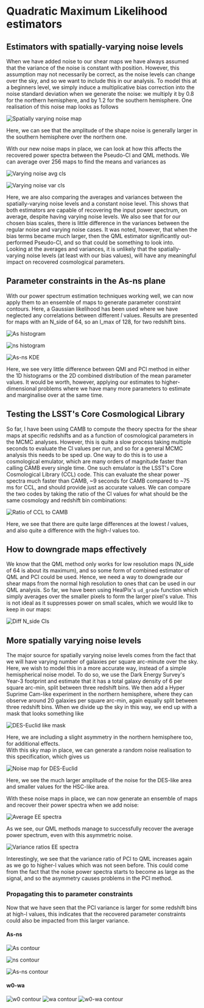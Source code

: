 # Quadratic Maximum Likelihood estimators

## Estimators with spatially-varying noise levels

When we have added noise to our shear maps we have always assumed that the variance of the noise is constant
with position. However, this assumption may not necessarily be correct, as the noise levels can change over the sky,
and so we want to include this in our analysis. To model this at a beginners level, we simply induce a multiplicative
bias correction into the noise standard deviation when we generate the noise: we multiply it by 0.8 for the northern
hemisphere, and by 1.2 for the southern hemisphere. One realisation of this noise map looks as follows

![Spatially varying noise map](figures/Eclipse/VaryingNoise/NoiseMap_Q.png)

Here, we can see that the amplitude of the shape noise is generally larger in the southern hemisphere over the northern
one.

With our new noise maps in place, we can look at how this affects the recovered power spectra between the Pseudo-Cl
and QML methods. We can average over 256 maps to find the means and variances as

![Varying noise avg cls](figures/Eclipse/VaryingNoise/Cl_avg_ratio_11.png)

![Varying noise var cls](figures/Eclipse/VaryingNoise/Cl_var_ratio_11.png)

Here, we are also comparing the averages and variances between the spatially-varying noise levels and a constant noise
level. This shows that both estimators are capable of recovering the input power spectrum, on average, despite having
varying noise levels. We also see that for our chosen bias scales, there is little difference in the variances
between the regular noise and varying noise cases. It was noted, however, that when the bias terms became much larger,
then the QML estimator significantly out-performed Pseudo-Cl, and so that could be something to look into.  
Looking at the averages and variances, it is unlikely that the spatially-varying noise levels (at least with our bias
values), will have any meaningful impact on recovered cosmological parameters.

## Parameter constraints in the As-ns plane

With our power spectrum estimation techniques working well, we can now apply them to an ensemble of maps to generate
parameter constraint contours. Here, a Gaussian likelihood has been used where we have neglected any correlations
between different _l_ values. Results are presented for maps with an N_side of 64, so an l_max of 128, for two redshift
bins.

![As histogram](figures/Eclipse/Paramerter/As_Histogram.png)

![ns histogram](figures/Eclipse/Paramerter/ns_Histogram.png)

![As-ns KDE](figures/Eclipse/Paramerter/Asns_KDE.png)

Here, we see very little difference between QMl and PCl method in either the 1D histograms or the 2D combined
distribution of the mean parameter values. It would be worth, however, applying our estimates to higher-dimensional
problems where we have many more parameters to estimate and marginalise over at the same time.

## Testing the LSST's Core Cosmological Library

So far, I have been using CAMB to compute the theory spectra for the shear maps at specific redshifts and as a function
of cosmological parameters in the MCMC analyses. However, this is quite a slow process taking multiple seconds to
evaluate the Cl values per run, and so for a general MCMC analysis this needs to be sped up. One way to do this is to
use a cosmological emulator, which are many orders of magnitude faster than calling CAMB every single time. One such
emulator is the LSST's Core Cosmological Library (CCL) code. This can evaluate the shear power spectra much faster than
CAMB, ~9 seconds for CAMB compared to ~75 ms for CCL, and should provide just as accurate values. We can compare the
two codes by taking the ratio of the Cl values for what should be the same cosmology and redshift bin combinations:

![Ratio of CCL to CAMB](figures/CCL_CAMB_ratio.png)

Here, we see that there are quite large differences at the lowest _l_ values, and also quite a difference with the 
high-_l_ values too.

## How to downgrade maps effectively

We know that the QML method only works for low resolution maps (N_side of 64 is about its maximum), and so some form
of combined estimator of QML and PCl could be used. Hence, we need a way to downgrade our shear maps from the normal
high resolution to ones that can be used in our QML analysis. So far, we have been using HealPix's `ud_grade` function
which simply averages over the smaller pixels to form the larger pixel's value. This is not ideal as it suppresses power
on small scales, which we would like to keep in our maps:

![Diff N_side Cls](figures/Cl_NsideAvg_ratio.png)

## More spatially varying noise levels

The major source for spatially varying noise levels comes from the fact that we will have varying number of galaxies
per square arc-minute over the sky. Here, we wish to model this in a more accurate way, instead of a simple 
hemispherical noise model. To do so, we use the Dark Energy Survey's Year-3 footprint and estimate that it has a total
galaxy density of 6 per square arc-min, split between three redshift bins. We then add a Hyper Suprime Cam-like 
experiment in the northern hemisphere, where they can observe around 20 galaxies per square arc-min, again equally split
between three redshift bins. When we divide up the sky in this way, we end up with a mask that looks something like

![DES-Euclid like mask](figures/Eclipse/DES_Noise/DES_Euclid_mask_64.png)

Here, we are including a slight asymmetry in the northern hemisphere too, for additional effects.  
With this sky map in place, we can generate a random noise realisation to this specification, which gives us

![Noise map for DES-Euclid](figures/Eclipse/DES_Noise/NoiseMap_Q-64.png)

Here, we see the much larger amplitude of the noise for the DES-like area and smaller values for the HSC-like area.

With these noise maps in place, we can now generate an ensemble of maps and recover their power spectra when we add 
noise:

![Average EE spectra](figures/Eclipse/DES_Noise/EE_Avg.png)

As we see, our QML methods manage to successfully recover the average power spectrum, even with this asymmetric noise.

![Variance ratios EE spectra](figures/Eclipse/DES_Noise/EE_VarRatio.png)

Interestingly, we see that the variance ratio of PCl to QML increases again as we go to higher-l values which was not
seen before. This could come from the fact that the noise power spectra starts to become as large as the signal, and so
the asymmetry causes problems in the PCl method.

### Propagating this to parameter constraints

Now that we have seen that the PCl variance is larger for some redshift bins at high-l values, this indicates that 
the recovered parameter constraints could also be impacted from this larger variance. 


#### As-ns

![As contour](figures/Eclipse/DES_Noise/As_KDE-1.png)

![ns contour](figures/Eclipse/DES_Noise/ns_KDE-1.png)

![As-ns contour](figures/Eclipse/DES_Noise/Asns_KDE-1.png)

#### w0-wa

![w0 contour](figures/Eclipse/DES_Noise/w0_KDE-1.png)
![wa contour](figures/Eclipse/DES_Noise/wa_KDE-1.png)
![w0-wa contour](figures/Eclipse/DES_Noise/w0wa_KDE-1.png)
